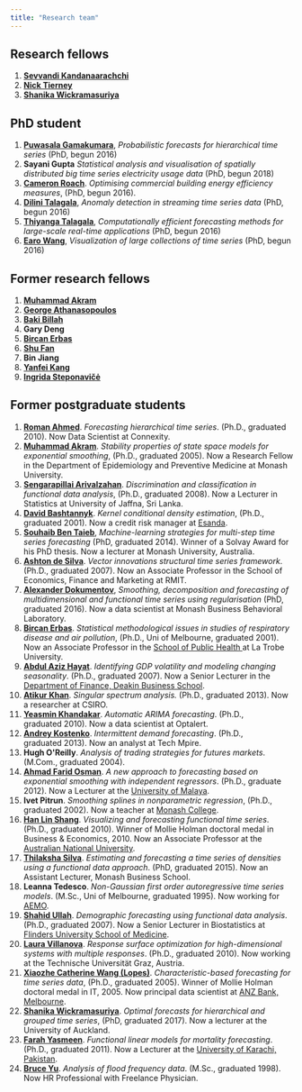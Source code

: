 ```yaml
---
title: "Research team"
---
```


## Research fellows

  1. **[Sevvandi Kandanaarachchi](https://sites.google.com/view/sevvandik)**
  1. **[Nick Tierney](https://github.com/njtierney)**
  1. **<a class="vt-p" href="https://www.linkedin.com/in/shanika-wickramasuriya-85b7ba2a/">Shanika Wickramasuriya</a>**

## PhD student

  1. **[Puwasala Gamakumara](https://acems.org.au/our-people/puwasala-gamakumara)**, *Probabilistic forecasts for hierarchical time series* (PhD, begun 2016)
  1. **Sayani Gupta** *Statistical analysis and visualisation of spatially distributed big time series electricity usage data* (PhD, begun 2018)
  1. **[Cameron Roach](https://github.com/camroach87/)**. *Optimising commercial building energy efficiency measures*, (PhD, begun 2016).
  1. **[Dilini Talagala](https://github.com/pridiltal)**, *Anomaly detection in streaming time series data* (PhD, begun 2016)
  1. **[Thiyanga Talagala](https://github.com/thiyangt)**, *Computationally efficient forecasting methods for large-scale real-time applications* (PhD, begun 2016)
  1. **[Earo Wang](http://earo.me)**, *Visualization of large collections of time series* (PhD, begun 2016)

## Former research fellows

  1. **[Muhammad Akram](http://www.med.monash.edu.au/epidemiology/staff/academic/akram.html)**
  1. **[George Athanasopoulos](https://www.monash.edu/research/people/profiles/profile.html?sid=2981&pid=3333)**</a>
  1. **[Baki Billah](http://www.med.monash.edu.au/epidemiology/staff/academic/billah.html)**</a>
  1. **Gary Deng**
  1. **[Bircan Erbas](http://www.latrobe.edu.au/health/about/staff/profile?uname=BErbas>)**
  1. **[Shu Fan](http://users.monash.edu.au/~shufan/)**
  1. **Bin Jiang**
  1. **[Yanfei Kang](http://yanfei.site)**
  1. **[Ingrida Steponavičė](http://users.monash.edu/~ingridas/)</a>**

## Former postgraduate students

  1. **<a href="https://www.linkedin.com/in/romanahmed">Roman Ahmed</a>**. *Forecasting hierarchical time series*. (Ph.D., graduated 2010). Now Data Scientist at Connexity.
  1. **<a href="https://scholar.google.com.au/citations?user=MCPaEzoAAAAJ&hl=en">Muhammad Akram</a>**. *Stability properties of state space models for exponential smoothing*, (Ph.D., graduated 2005). Now a Research Fellow in the Department of Epidemiology and Preventive Medicine at Monash University.
  1. **<a class="vt-p" href="https://scholar.google.com/citations?user=jOoVou0AAAAJ&amp;hl=en">Sengarapillai Arivalzahan</a>**. *Discrimination and classification in functional data analysis*, (Ph.D., graduated 2008). Now a Lecturer in Statistics at University of Jaffna, Sri Lanka.
  1. **<a href="https://www.linkedin.com/in/david-bashtannyk-53b30796">David Bashtannyk</a>**. *Kernel conditional density estimation*, (Ph.D., graduated 2001). Now a credit risk manager at <a class="vt-p" href="http://www.esanda.com">Esanda</a>.
  1. **<a class="vt-p" href="http://souhaib-bentaieb.com/">Souhaib Ben Taieb</a>**, *Machine-learning strategies for multi-step time series forecasting* (PhD, graduated 2014). Winner of a Solvay Award for his PhD thesis. Now a lecturer at Monash University, Australia.
  1. **<a class="vt-p" href="http://www.rmit.edu.au/contact/staff-contacts/academic-staff/d/de-silva-dr-ashton">Ashton de Silva</a>**. *Vector innovations structural time series framework*. (Ph.D., graduated 2007). Now an Associate Professor in the School of Economics, Finance and Marketing at RMIT.
  1. **<a href="https://sites.google.com/site/alexanderdokumentov/">Alexander Dokumentov</a>**, <em>Smoothing, decomposition and forecasting of multidimensional and functional time series using regularisation</em> (PhD, graduated 2016). Now a data scientist at Monash Business Behavioral Laboratory.
  1. **<a class="vt-p" href="http://www.latrobe.edu.au/she/staff/profile?uname=berbas">Bircan Erbas</a>**. <em>Statistical methodological issues in studies of respiratory disease and air pollution</em>, (Ph.D., Uni of Melbourne, graduated 2001). Now an Associate Professor in the <a class="vt-p" href="http://www.latrobe.edu.au/health/about/staff/profile?uname=BErbas" target="_top">School of Public Health </a> at La Trobe University.
  1. **<a class="vt-p" href="http://www.deakin.edu.au/about-deakin/people/abdul-hayat-muhammad">Abdul Aziz Hayat</a>**. *Identifying GDP volatility and modeling changing seasonality*. (Ph.D., graduated 2007). Now a Senior Lecturer in the <a class="vt-p" href="http://www.deakin.edu.au/business/department-of-finance">Department of Finance, Deakin Business School</a>.
  1. **<a href="https://scholar.google.com.au/citations?user=CEc-I_cAAAAJ&amp;hl=en">Atikur Khan</a>**. *Singular spectrum analysis.* (Ph.D., graduated 2013). Now a researcher at CSIRO.
  1. **<a class="vt-p" href="https://www.linkedin.com/in/yeasminkhandakar/">Yeasmin Khandakar</a>**. *Automatic ARIMA forecasting*. (Ph.D., graduated 2010). Now a data scientist at Optalert.
  1. **<a href="https://www.linkedin.com/in/akoste01/">Andrey Kostenko</a>**. *Intermittent demand forecasting*. (Ph.D., graduated 2013). Now an analyst at Tech Mpire.
  1. **Hugh O'Reilly**. *Analysis of trading strategies for futures markets*. (M.Com., graduated 2004).
  1. **<a class="vt-p" href="https://umexpert.um.edu.my/faridosman">Ahmad Farid Osman</a>**. *A new approach to forecasting based on exponential smoothing with independent regressors*. (Ph.D., graduate 2012). Now a Lecturer at the <a class="vt-p" href="http://um.edu.my/">University of Malaya</a>.
  1. **Ivet Pitrun**. *Smoothing splines in nonparametric regression*, (Ph.D., graduated 2002). Now a teacher at <a class="vt-p" href="http://www.monash.edu/monashcollege/" target="_top">Monash College</a>.
  1. <a class="vt-p" href="https://sites.google.com/site/hanlinshangswebsite/">**Han Lin Shang**</a>. *Visualizing and forecasting functional time series*. (Ph.D., graduated 2010). Winner of Mollie Holman doctoral medal in Business &amp; Economics, 2010. Now an Associate Professor at the <a class="vt-p" href="http://www.anu.edu.au">Australian National University</a>.
  1. **<a href="https://www.linkedin.com/in/thilakshasilva/">Thilaksha Silva</a>**. *Estimating and forecasting a time series of densities using a functional data approach*. (PhD, graduated 2015). Now an Assistant Lecturer, Monash Business School.
  1. **Leanna Tedesco**. *Non-Gaussian first order autoregressive time series models*. (M.Sc., Uni of Melbourne, graduated 1995). Now working for <a class="vt-p" href="http://aemo.com.au/">AEMO</a>.
  1. **<a class="vt-p" href="https://scholar.google.com.au/citations?user=ibwhwxgAAAAJ&hl=en">Shahid Ullah</a>**. *Demographic forecasting using functional data analysis*. (Ph.D., graduated 2007). Now a Senior Lecturer in Biostatistics at <a class="vt-p" href="http://www.flinders.edu.au/medicine/">Flinders University School of Medicine</a>.
  1. **<a href="https://scholar.google.com.au/citations?user=OeZdcD0AAAAJ&hl=en">Laura Villanova</a>**. *Response surface optimization for high-dimensional systems with multiple responses*. (Ph.D., graduated 2010). Now working at the Technische Universität Graz, Austria.
  1. **<a href="https://www.linkedin.com/in/catherine-lopes-ph-d-30aa17a6">Xiaozhe Catherine Wang (Lopes)</a>**. *Characteristic-based forecasting for time series data*, (Ph.D., graduated 2005). Winner of Mollie Holman doctoral medal in IT, 2005. Now principal data scientist at <a class="vt-p" href="http://www.anz.com.au/">ANZ Bank, Melbourne</a>.
  1. **<a class="vt-p" href="https://www.linkedin.com/in/shanika-wickramasuriya-85b7ba2a/">Shanika Wickramasuriya</a>**. *Optimal forecasts for hierarchical and grouped time series*, (PhD, graduated 2017). Now a lecturer at the University of Auckland.
  1. **<a href="https://www.researchgate.net/profile/Farah_Yasmeen">Farah Yasmeen</a>**. *Functional linear models for mortality forecasting*. (Ph.D., graduated 2011). Now a Lecturer at the <a class="vt-p" href="http://uok.edu.pk/">University of Karachi, Pakistan</a>.
  1. **<a href="https://www.linkedin.com/in/bruce-yu-198a3a10">Bruce Yu</a>**. *Analysis of flood frequency data*. (M.Sc., graduated 1998). Now HR Professional with Freelance Physician.

